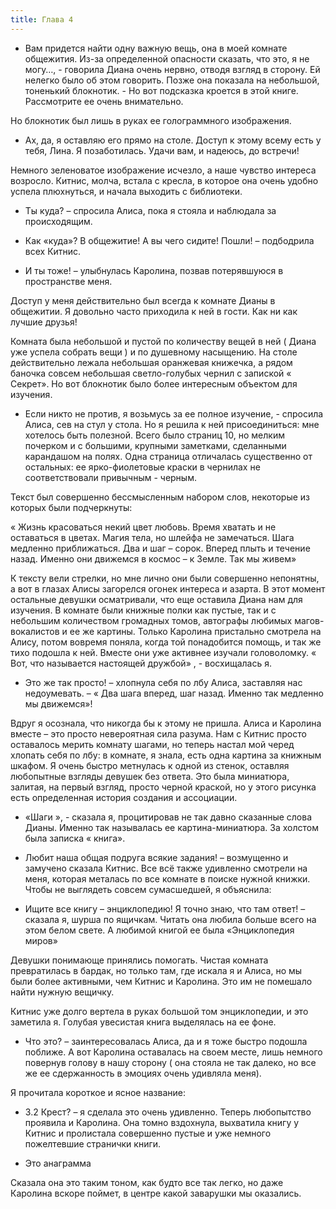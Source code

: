 ```yaml
---
title: Глава 4
---
```


- Вам придется найти одну важную вещь, она в моей комнате общежития. Из-за определенной опасности сказать, что это, я не
  могу…, - говорила Диана очень нервно, отводя взгляд в сторону. Ей нелегко было об этом говорить. Позже она показала на
  небольшой, тоненький блокнотик. - Но вот подсказка кроется в этой книге. Рассмотрите ее очень внимательно.

Но блокнотик был лишь в руках ее голограммного изображения.

- Ах, да, я оставляю его прямо на столе. Доступ к этому всему есть у тебя, Лина. Я позаботилась. Удачи вам, и надеюсь,
  до встречи!

Немного зеленоватое изображение исчезло, а наше чувство интереса возросло. Китнис, молча, встала с кресла, в которое она
очень удобно успела плюхнуться, и начала выходить с библиотеки.

- Ты куда? – спросила Алиса, пока я стояла и наблюдала за происходящим.

- Как «куда»? В общежитие! А вы чего сидите! Пошли! – подбодрила всех Китнис.

- И ты тоже! – улыбнулась Каролина, позвав потерявшуюся в пространстве меня.

Доступ у меня действительно был всегда к комнате Дианы в общежитии. Я довольно часто приходила к ней в гости. Как ни как
лучшие друзья!

Комната была небольшой и пустой по количеству вещей в ней ( Диана уже успела собрать вещи ) и по душевному насыщению. На
столе действительно лежала небольшая оранжевая книжечка, а рядом баночка совсем небольшая светло-голубых чернил с
запиской « Секрет». Но вот блокнотик было более интересным объектом для изучения.

- Если никто не против, я возьмусь за ее полное изучение, - спросила Алиса, сев на стул у стола. Но я решила к ней
  присоединиться: мне хотелось быть полезной. Всего было страниц 10, но мелким почерком и с большими, крупными
  заметками, сделанными карандашом на полях. Одна страница отличалась существенно от остальных: ее ярко-фиолетовые
  краски в чернилах не соответствовали привычным - черным.

Текст был совершенно бессмысленным набором слов, некоторые из которых были подчеркнуты:

« Жизнь красоваться некий цвет любовь. Время хватать и не оставаться в цветах. Магия тела, но шлейфа не замечаться. Шага
медленно приближаться. Два и шаг – сорок. Вперед плыть и течение назад. Именно они движемся в космос – к Земле. Так мы
живем»

К тексту вели стрелки, но мне лично они были совершенно непонятны, а вот в глазах Алисы загорелся огонек интереса и
азарта. В этот момент остальные девушки осматривали, что еще оставила Диана нам для изучения. В комнате были книжные
полки как пустые, так и с небольшим количеством громадных томов, автографы любимых магов-вокалистов и ее же картины.
Только Каролина пристально смотрела на Алису, потом вовремя поняла, когда той понадобится помощь, и так же тихо подошла
к ней. Вместе они уже активнее изучали головоломку. « Вот, что называется настоящей дружбой» , - восхищалась я.

- Это же так просто! – хлопнула себя по лбу Алиса, заставляя нас недоумевать. – « Два шага вперед, шаг назад. Именно так
  медленно мы движемся»!

Вдруг я осознала, что никогда бы к этому не пришла. Алиса и Каролина вместе – это просто невероятная сила разума. Нам с
Китнис просто оставалось мерить комнату шагами, но теперь настал мой черед хлопать себя по лбу: в комнате, я знала, есть
одна картина за книжным шкафом. Я очень быстро метнулась к одной из стенок, оставляя любопытные взгляды девушек без
ответа. Это была миниатюра, залитая, на первый взгляд, просто черной краской, но у этого рисунка есть определенная
история создания и ассоциации.

- «Шаги », - сказала я, процитировав не так давно сказанные слова Дианы. Именно так называлась ее картина-миниатюра. За
  холстом была записка « книга».

- Любит наша общая подруга всякие задания! – возмущенно и замучено сказала Китнис. Все всё также удивленно смотрели на
  меня, которая металась по все комнате в поиске нужной книжки. Чтобы не выглядеть совсем сумасшедшей, я объяснила:

- Ищите все книгу – энциклопедию! Я точно знаю, что там ответ! – сказала я, шурша по ящичкам. Читать она любила больше
  всего на этом белом свете. А любимой книгой ее была «Энциклопедия миров»

Девушки понимающе принялись помогать. Чистая комната превратилась в бардак, но только там, где искала я и Алиса, но мы
были более активными, чем Китнис и Каролина. Это им не помешало найти нужную вещичку.

Китнис уже долго вертела в руках большой том энциклопедии, и это заметила я. Голубая увесистая книга выделялась на ее
фоне.

- Что это? – заинтересовалась Алиса, да и я тоже быстро подошла поближе. А вот Каролина оставалась на своем месте, лишь
  немного повернув голову в нашу сторону ( она стояла не так далеко, но все же ее сдержанность в эмоциях очень удивляла
  меня).

Я прочитала короткое и ясное название:

- 3.2 Крест? – я сделала это очень удивленно. Теперь любопытство проявила и Каролина. Она томно вздохнула, выхватила
  книгу у Китнис и пролистала совершенно пустые и уже немного пожелтевшие странички книги.

- Это анаграмма

Сказала она это таким тоном, как будто все так легко, но даже Каролина вскоре поймет, в центре какой заварушки мы
оказались.
